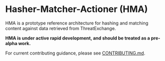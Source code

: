 # Hasher-Matcher-Actioner (HMA)

HMA is a prototype reference architecture for hashing and matching content against data retrieved from ThreatExchange.

**HMA is under active rapid development, and should be treated as a pre-alpha work.**

For current contributing guidance, please see [CONTRIBUTING.md](CONTRIBUTING.md).